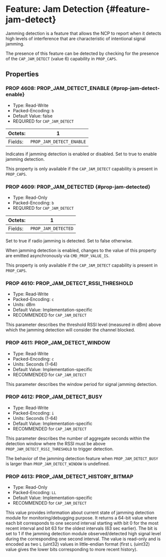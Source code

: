 # Feature: Jam Detection {#feature-jam-detect}

Jamming detection is a feature that allows the NCP to report when it detects high levels of interference that are characteristic of intentional signal jamming.

The presence of this feature can be detected by checking for the presence of the `CAP_JAM_DETECT` (value 6) capability in `PROP_CAPS`.

## Properties

### PROP 4608: PROP_JAM_DETECT_ENABLE {#prop-jam-detect-enable}

* Type: Read-Write
* Packed-Encoding: `b`
* Default Value: false
* REQUIRED for `CAP_JAM_DETECT`

Octets: |       1
--------|-----------------
Fields: | `PROP_JAM_DETECT_ENABLE`

Indicates if jamming detection is enabled or disabled. Set to true to enable jamming detection.

This property is only available if the `CAP_JAM_DETECT` capability is present in `PROP_CAPS`.

### PROP 4609: PROP_JAM_DETECTED {#prop-jam-detected}

* Type: Read-Only
* Packed-Encoding: `b`
* REQUIRED for `CAP_JAM_DETECT`

Octets: |       1
--------|-----------------
Fields: | `PROP_JAM_DETECTED`

Set to true if radio jamming is detected. Set to false otherwise.

When jamming detection is enabled, changes to the value of this property are emitted asynchronously via `CMD_PROP_VALUE_IS`.

This property is only available if the `CAP_JAM_DETECT` capability is present in `PROP_CAPS`.

### PROP 4610: PROP_JAM_DETECT_RSSI_THRESHOLD

* Type: Read-Write
* Packed-Encoding: `c`
* Units: dBm
* Default Value: Implementation-specific
* RECOMMENDED for `CAP_JAM_DETECT`

This parameter describes the threshold RSSI level (measured in dBm) above which the jamming detection will consider the channel blocked.

### PROP 4611: PROP_JAM_DETECT_WINDOW

* Type: Read-Write
* Packed-Encoding: `c`
* Units: Seconds (1-64)
* Default Value: Implementation-specific
* RECOMMENDED for `CAP_JAM_DETECT`

This parameter describes the window period for signal jamming detection.

### PROP 4612: PROP_JAM_DETECT_BUSY

* Type: Read-Write
* Packed-Encoding: `i`
* Units: Seconds (1-64)
* Default Value: Implementation-specific
* RECOMMENDED for `CAP_JAM_DETECT`

This parameter describes the number of aggregate seconds within the detection window where the RSSI must be above `PROP_JAM_DETECT_RSSI_THRESHOLD` to trigger detection.

The behavior of the jamming detection feature when `PROP_JAM_DETECT_BUSY` is larger than `PROP_JAM_DETECT_WINDOW` is undefined.

### PROP 4613: PROP_JAM_DETECT_HISTORY_BITMAP

* Type: Read-Only
* Packed-Encoding: `LL`
* Default Value: Implementation-specific
* RECOMMENDED for `CAP_JAM_DETECT`

This value provides information about current state of jamming detection module for monitoring/debugging purpose. It returns a 64-bit value where each bit corresponds to one second interval starting with bit 0 for the most recent interval and bit 63 for the oldest intervals (63 sec earlier). The bit is set to 1 if the jamming detection module observed/detected high signal level during the corresponding one second interval. The value is read-only and is encoded as two `L` (uint32) values in little-endian format (first `L` (uint32) value gives the lower bits corresponding to more recent history).
